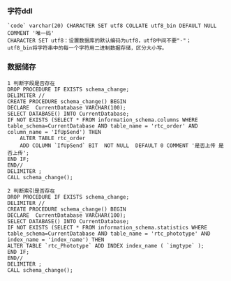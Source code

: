 ### 字符ddl
    `code` varchar(20) CHARACTER SET utf8 COLLATE utf8_bin DEFAULT NULL COMMENT '唯一码'
    CHARACTER SET utf8：设置数据库的默认编码为utf8，utf8中间不要"-"；
    utf8_bin将字符串中的每一个字符用二进制数据存储，区分大小写。

### 数据储存
    1 判断字段是否存在
    DROP PROCEDURE IF EXISTS schema_change;  
    DELIMITER //
    CREATE PROCEDURE schema_change() BEGIN 
    DECLARE  CurrentDatabase VARCHAR(100);
    SELECT DATABASE() INTO CurrentDatabase;
    IF NOT EXISTS (SELECT * FROM information_schema.columns WHERE table_schema=CurrentDatabase AND table_name = 'rtc_order' AND column_name = 'IfUpSend') THEN  
        ALTER TABLE rtc_order
        ADD COLUMN `IfUpSend` BIT  NOT NULL  DEFAULT 0 COMMENT '是否上传 是否上传';
    END IF;
    END//  
    DELIMITER ;  
    CALL schema_change();

    2 判断索引是否存在
    DROP PROCEDURE IF EXISTS schema_change;  
    DELIMITER //
    CREATE PROCEDURE schema_change() BEGIN 
    DECLARE  CurrentDatabase VARCHAR(100);
    SELECT DATABASE() INTO CurrentDatabase;
    IF NOT EXISTS (SELECT * FROM information_schema.statistics WHERE table_schema=CurrentDatabase AND table_name = 'rtc_phototype' AND index_name = 'index_name') THEN  
    ALTER TABLE `rtc_Phototype` ADD INDEX index_name ( `imgtype` );
    END IF;  
    END//  
    DELIMITER ;  
    CALL schema_change();